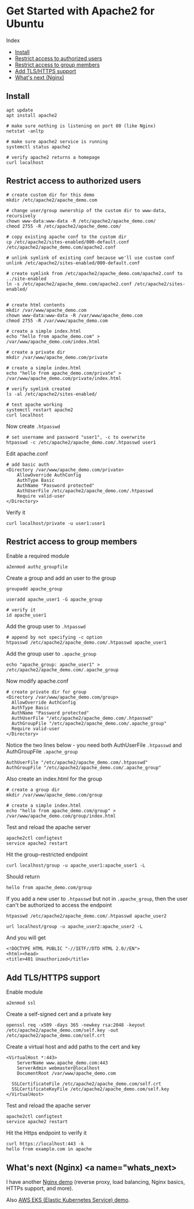 # Get Started with Apache2 for Ubuntu
Index
- [Install](#install)
- [Restrict access to authorized users](#restrict_users)
- [Restrict access to group members](#restrict_group)
- [Add TLS/HTTPS support](#https_support)
- [What's next (Nginx)](#whats_next)


## Install <a name="install"></a>
```
apt update
apt install apache2

# make sure nothing is listening on port 80 (like Nginx)
netstat -anltp

# make sure apache2 service is running
systemctl status apache2

# verify apache2 returns a homepage
curl localhost
```


## Restrict access to authorized users <a name="restrict_users"></a>
```
# create custom dir for this demo
mkdir /etc/apache2/apache_demo.com

# change user/group ownership of the custom dir to www-data, recursively
chown www-data:www-data -R /etc/apache2/apache_demo.com/
chmod 2755 -R /etc/apache2/apache_demo.com/

# copy existing apache conf to the custom dir
cp /etc/apache2/sites-enabled/000-default.conf /etc/apache2/apache_demo.com/apache2.conf

# unlink symlink of existing conf because we'll use custom conf
unlink /etc/apache2/sites-enabled/000-default.conf

# create symlink from /etc/apache2/apache_demo.com/apache2.conf to ../site-enabled
ln -s /etc/apache2/apache_demo.com/apache2.conf /etc/apache2/sites-enabled/


# create html contents 
mkdir /var/www/apache_demo.com
chown www-data:www-data -R /var/www/apache_demo.com
chmod 2755 -R /var/www/apache_demo.com

# create a simple index.html
echo "hello from apache_demo.com" > /var/www/apache_demo.com/index.html

# create a private dir
mkdir /var/www/apache_demo.com/private

# create a simple index.html
echo "hello from apache_demo.com/private" > /var/www/apache_demo.com/private/index.html

# verify symlink created
ls -al /etc/apache2/sites-enabled/

# test apache working
systemctl restart apache2
curl localhost
```

Now create `.htpasswd`
```
# set username and password "user1", -c to overwrite
htpasswd -c /etc/apache2/apache_demo.com/.htpasswd user1
```

Edit apache.conf
```
# add basic auth
<Directory /var/www/apache_demo.com/private>
    AllowOverride AuthConfig
    AuthType Basic
    AuthName "Password protected"
    AuthUserFile /etc/apache2/apache_demo.com/.htpasswd
    Require valid-user
</Directory>
```
Verify it
```
curl localhost/private -u user1:user1
```

## Restrict access to group members <a name="restrict_group"></a>
Enable a required module
```
a2enmod authz_groupfile
```

Create a group and add an user to the group
```
groupadd apache_group

useradd apache_user1 -G apache_group

# verify it
id apache_user1
```

Add the group user to `.htpasswd`
```
# append by not specifying -c option
htpasswd /etc/apache2/apache_demo.com/.htpasswd apache_user1
```

Add the group user to `.apache_group`
```
echo "apache_group: apache_user1" > /etc/apache2/apache_demo.com/.apache_group
```

Now modify apache.conf
```
# create private dir for group
<Directory /var/www/apache_demo.com/group>
  AllowOverride AuthConfig
  AuthType Basic
  AuthName "Password protected"
  AuthUserFile "/etc/apache2/apache_demo.com/.htpasswd"
  AuthGroupFile "/etc/apache2/apache_demo.com/.apache_group"
  Require valid-user
</Directory>
```
Notice the two lines below - you need both AuthUserFile `.htpasswd` and AuthGroupFile `.apache_group`
```
AuthUserFile "/etc/apache2/apache_demo.com/.htpasswd"
AuthGroupFile "/etc/apache2/apache_demo.com/.apache_group"
```

Also create an index.html for the group
```
# create a group dir
mkdir /var/www/apache_demo.com/group

# create a simple index.html
echo "hello from apache_demo.com/group" > /var/www/apache_demo.com/group/index.html
```

Test and reload the apache server
```
apache2ctl configtest
service apache2 restart
```

Hit the group-restricted endpoint
```
curl localhost/group -u apache_user1:apache_user1 -L
```
Should return
```
hello from apache_demo.com/group
```

If you add a new user to `.htpasswd` but not in `.apache_group`, then the user can't be authorized to access the endpoint
```
htpasswd /etc/apache2/apache_demo.com/.htpasswd apache_user2

url localhost/group -u apache_user2:apache_user2 -L
```
And you will get
```
<!DOCTYPE HTML PUBLIC "-//IETF//DTD HTML 2.0//EN">
<html><head>
<title>401 Unauthorized</title>
```


## Add TLS/HTTPS support <a name="https_support"></a>
Enable module
```
a2enmod ssl
```

Create a self-signed cert and a private key
```
openssl req -x509 -days 365 -newkey rsa:2048 -keyout /etc/apache2/apache_demo.com/self.key -out /etc/apache2/apache_demo.com/self.crt
```

Create a virtual host and add paths to the cert and key
```
<VirtualHost *:443>
	ServerName www.apache_demo.com:443
	ServerAdmin webmaster@localhost
	DocumentRoot /var/www/apache_demo.com

  SSLCertificateFile /etc/apache2/apache_demo.com/self.crt
  SSLCertificateKeyFile /etc/apache2/apache_demo.com/self.key
</VirtualHost>
```

Test and reload the apache server
```
apache2ctl configtest
service apache2 restart
```

Hit the Https endpoint to verify it
```
curl https://localhost:443 -k
hello from example.com in apache
```


## What's next (Nginx) <a name="whats_next></a>
I have another [Nginx demo](https://github.com/hasakura12/nginx-demo) (reverse proxy, load balancing, Nginx basics, HTTPs support, and more).

Also [AWS EKS (Elastic Kubernetes Service) demo](https://github.com/hasakura12/aws-eks-demo).